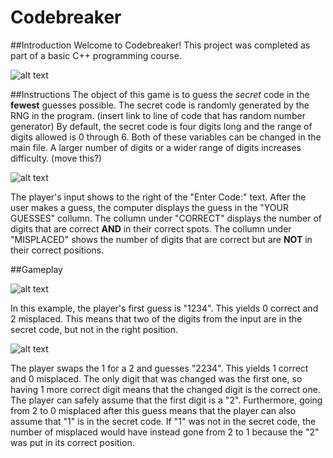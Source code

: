 # Codebreaker #

##Introduction
Welcome to Codebreaker! This project was completed as part of a basic C++ programming course.

![alt text](http://i.imgur.com/9WxVzoD.jpg)

##Instructions
The object of this game is to guess the *secret* code in the **fewest** guesses possible. The secret code is randomly generated by the RNG in the program. (insert link to line of code that has random number generator) By default, the secret code is four digits long and the range of digits allowed is 0 through 6. Both of these variables can be changed in the main file. A larger number of digits or a wider range of digits increases difficulty. (move this?)

![alt text](http://i.imgur.com/AJRivym.jpg)

The player's input shows to the right of the "Enter Code:" text. After the user makes a guess, the computer displays the guess in the "YOUR GUESSES" collumn. The collumn under "CORRECT" displays the number of digits that are correct **AND** in their correct spots. The collumn under "MISPLACED" shows the number of digits that are correct but are **NOT** in their correct positions.

##Gameplay

![alt text](http://i.imgur.com/zm1LqLd.jpg)

In this example, the player's first guess is "1234". This yields 0 correct and 2 misplaced. This means that two of the digits from the input are in the secret code, but not in the right position. 

![alt text](http://i.imgur.com/sIfAFtM.jpg)

The player swaps the 1 for a 2 and guesses "2234". This yields 1 correct and 0 misplaced. The only digit that was changed was the first one, so having 1 more correct digit means that the changed digit is the correct one. The player can safely assume that the first digit is a "2".
Furthermore, going from 2 to 0 misplaced after this guess means that the player can also assume that "1" is in the secret code. If "1" was not in the secret code, the number of misplaced would have instead gone from 2 to 1 because the "2" was put in its correct position.
